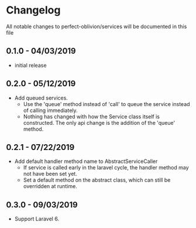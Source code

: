# Changelog

All notable changes to perfect-oblivion/services will be documented in this file

## 0.1.0 - 04/03/2019

-   initial release

## 0.2.0 - 05/12/2019

-   Add queued services.
    - Use the 'queue' method instead of 'call' to queue the service instead of calling immediately.
    - Nothing has changed with how the Service class itself is constructed. The only api change is the
      addition of the 'queue' method.

## 0.2.1 - 07/22/2019

-   Add default handler method name to AbstractServiceCaller
      - If service is called early in the laravel cycle, the handler method may not have been set yet.
      - Set a default method on the abstract class, which can still be overridden at runtime.

## 0.3.0 - 09/03/2019

-   Support Laravel 6.
